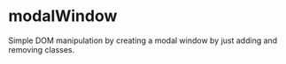 # modalWindow
Simple DOM manipulation by creating a modal window by just adding and removing classes.
